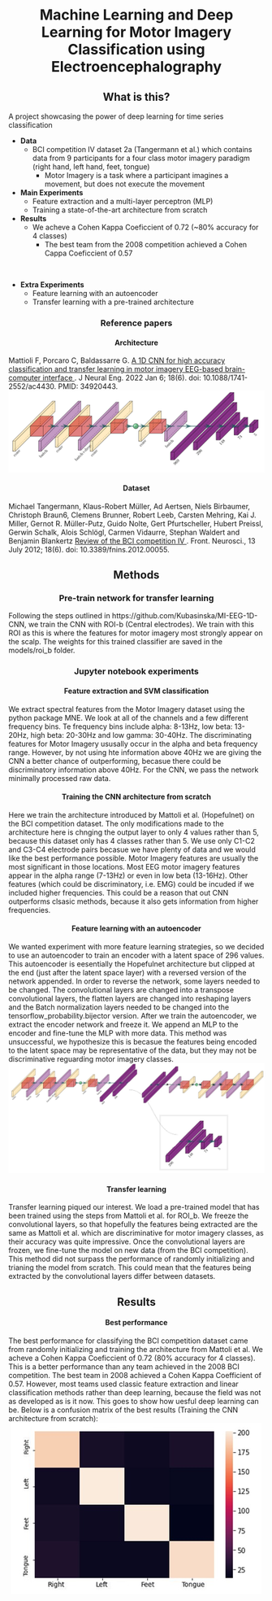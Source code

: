 <h1 align="center" > Machine Learning and Deep Learning for Motor Imagery Classification using Electroencephalography </h1>

<h2 align="center" > What is this? </h2>
<div> A project showcasing the power of deep learning for time series classification</div>

* **Data**
  * BCI competition IV dataset 2a (Tangermann et al.) which contains data from 9 participants for a four class motor imagery paradigm (right hand, left hand, feet, tongue)
    * Motor Imagery is a task where a participant imagines a movement, but does not execute the movement
* **Main Experiments**
  * Feature extraction and a multi-layer perceptron (MLP)
  * Training a state-of-the-art architecture from scratch
* **Results**
  * We acheve a Cohen Kappa Coeficcient of 0.72 (~80% accuracy for 4 classes)
    * The best team from the 2008 competition achieved a Cohen Cappa Coeficcient of 0.57
<br>

* **Extra Experiments**
  * Feature learning with an autoencoder
  * Transfer learning with a pre-trained architecture

<h3 align="center" > Reference papers </h3>
<h4 align="center" > Architecture </h4>
 <div> Mattioli F, Porcaro C, Baldassarre G. <a href="https://iopscience.iop.org/article/10.1088/1741-2552/ac4430">A 1D CNN for high accuracy classification and 
transfer learning in motor imagery EEG-based brain-computer interface </a>. J Neural Eng. 2022 
Jan 6;
18(6). doi: 10.1088/1741-2552/ac4430. PMID: 34920443. </div> 

<div align="center">
<img src="Images/hopefullnet.png" alt="HopefullNet">
</div>

<h4 align="center" > Dataset </h4>
<div> Michael Tangermann, Klaus-Robert Müller, Ad Aertsen, Niels Birbaumer, Christoph Braun6, Clemens Brunner, Robert Leeb, Carsten Mehring, Kai J. Miller, Gernot R. Müller-Putz, Guido Nolte, Gert Pfurtscheller, Hubert Preissl, Gerwin Schalk, Alois Schlögl, Carmen Vidaurre, Stephan Waldert and Benjamin Blankertz <a href="https://www.frontiersin.org/articles/10.3389/fnins.2012.00055/full">Review of the BCI competition IV </a>. Front. Neurosci., 13 July 2012;
18(6). doi: 10.3389/fnins.2012.00055. </div> 

<h2 align="center" > Methods </h2>

<h3 align="center" > Pre-train network for transfer learning</h4>
Following the steps outlined in https://github.com/Kubasinska/MI-EEG-1D-CNN, we train the CNN with ROI-b (Central electrodes). We train with this ROI as this is where the features for motor imagery most strongly appear on the scalp. The weights for this trained classifier are saved in the models/roi_b folder.

<h3 align="center" > Jupyter notebook experiments </h3>

<h4 align="center" > Feature extraction and SVM classification</h4>
We extract spectral features from the Motor Imagery dataset using the python package MNE. We look at all of the channels and a few different frequency bins. Te frequency bins include alpha: 8-13Hz, low beta: 13-20Hz, high beta: 20-30Hz and low gamma: 30-40Hz. The discriminating features for Motor Imagery ususally occur in the alpha and beta frequency range. However, by not using hte information above 40Hz we are giving the CNN a better chance of outperforming, becasue there could be discriminatory information above 40Hz. For the CNN, we pass the network minimally processed raw data.

<h4 align="center" > Training the CNN architecture from scratch</h4>
Here we train the architecture introduced by Mattoli et al. (Hopefulnet) on the BCI competition dataset. The only modifications made to the architecture here is chnging the output layer to only 4 values rather than 5, because this dataset only has 4 classes rather than 5. We use only C1-C2 and C3-C4 electrode pairs becasue we have plenty of data and we would like the best performance possible. Motor Imagery features are usually the most significant in those locations. Most EEG motor imagery features appear in the alpha range (7-13Hz) or even in low beta (13-16Hz). Other features (which could be discriminatory, i.e. EMG) could be incuded if we included higher frequencies. This could be a reason that out CNN outperforms clsasic methods, because it also gets information from higher frequencies.


<h4 align="center" > Feature learning with an autoencoder </h4>
We wanted experiment with more feature learning strategies, so we decided to use an autoencoder to train an encoder with a latent space of 296 values. This autoencoder is eesentially the Hopefulnet architecture but clipped at the end (just after the latent space layer) with a reversed version of the network appended. In order to reverse the network, some layers needed to be changed. The convolutional layers are changed into a transpose convolutional layers, the flatten layers are changed into reshaping layers and the Batch normalization layers needed to be changed into the tensorflow_probability.bijector version. After we train the autoencoder, we extract the encoder network and freeze it. We append an MLP to the encoder and fine-tune the MLP with more data.
This method was unsuccessful, we hypothesize this is becasue the features being encoded to the latent space may be representative of the data, but they may not be discriminative reguarding motor imagery classes.

<div align="center">
<img src="Images/autoencoder.jpg" alt="Autoencoder Based on Hopefulnet">
</div>

<h4 align="center" > Transfer learning </h4>
Transfer learning piqued our interest. We load a pre-trained model that has been trained using the steps from Mattoli et al. for ROI_b. We freeze the convolutional layers, so that hopefully the features being extracted are the same as Mattoli et al. which are discriminative for motor imagery classes, as their accuracy was quite impressive. Once the convolutional layers are frozen, we fine-tune the model on new data (from the BCI competition). This method did not surpass the performance of randomly initializing and trianing the model from scratch. This could mean that the features being extracted by the convolutional layers differ between datasets.

<h2 align="center" > Results </h2>

<h4 align="center" > Best performance </h4>
The best performance for classifying the BCI competition dataset came from randomly initializing and training the architecture from Mattoli et al. We acheve a Cohen Kappa Coeficcient of 0.72 (80% accuracy for 4 classes). This is a better performance than any team achieved in the 2008 BCI competition. The best team in 2008 achieved a Cohen Kappa Coefficient of 0.57. However, most teams used classic feature extraction and linear classification methods rather than deep learning, because the field was not as developed as is it now. This goes to show how uesful deep learning can be. Below is a confusion matrix of the best results (Training the CNN architecture from scratch):

<div align="center">
<img src="Images/confusion_matrix.jpg" alt="Confusion matrix of best results">
</div>